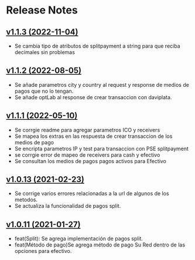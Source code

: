 # Release Notes

## [v1.1.3 (2022-11-04)](https://github.com/epayco/sdk-.net/compare/v1.1.2...v1.1.3)
- Se cambia tipo de atributos de splitpayment a string para que reciba decimales sin problemas
## [v1.1.2 (2022-08-05)](https://github.com/epayco/sdk-.net/compare/v1.1.1...v1.1.2)
- Se añade parametros city y country al request y response de medios de pagos que no lo tengan.
- Se añade optLab al response de crear transaccion con daviplata.
## [v1.1.1 (2022-05-10)](https://github.com/epayco/sdk-.net/compare/v1.1.0...v1.1.1)

- Se corrgie readme para agregar parametros ICO y receivers 
- Se mapea los extras en las respuesta de crear transaccion de los medios de pago
- Se encripta parametros IP y test para transaccion con PSE splitpayment
- se corrgie error de mapeo de receivers para cash y efectivo
- Se consultan los medios de pagos pagos activos para Efectivo

## [v1.0.13 (2021-02-23)](https://github.com/epayco/sdk-.net/compare/v1.0.11...v1.0.13)

- Se corrige varios errores relacionadas a la url de algunos de los metodos.
- Se actualiza la funcionalidad de pagos split.

## [v1.0.11 (2021-01-27)](https://github.com/epayco/sdk-.net/compare/v1.0.0...v1.0.11)

- feat(Split): Se agrega implementación de pagos split.
- feat(Método de pago)Se agrega método de pago Su Red dentro de las opciones para efectivo.